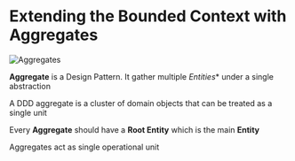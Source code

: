 # Extending the Bounded Context with Aggregates

![Aggregates](aggregates.png)

**Aggregate** is a Design Pattern. It gather multiple *Entities**
under a single abstraction

A DDD aggregate is a cluster of domain objects that can be treated as a single unit

Every **Aggregate** should have a **Root Entity** which is the main **Entity**

Aggregates act as single operational unit 